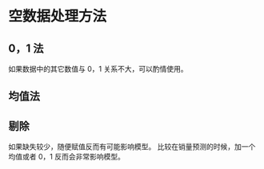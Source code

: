 # 空数据处理方法
## 0，1 法
如果数据中的其它数值与 0，1 关系不大，可以酌情使用。

## 均值法

## 剔除
如果缺失较少，随便赋值反而有可能影响模型。
比较在销量预测的时候，加一个均值或者 0，1 反而会非常影响模型。
